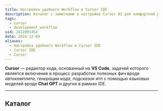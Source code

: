 ```yaml
---
title: Настройка удобного Workflow в Cursor IDE
description: Каталог с заметками о настройке Cursor AI для комфортной разработки
tags:
  - cursor
  - development_workflow
uid: 2412091454
date: 2024-12-09
aliases:
  - Настройка удобного Workflow в Cursor IDE
  - Cursor IDE
  - Cursor
---
```


**Cursor** — редактор кода, основанный на **VS Code**, задачей которого является включение в процесс разработки полезных фич вроде *автокомплита*, *генерации кода*, *подсказок* итп с помощью языковых моделей вроде **Chat GPT** и других в рамках IDE.

---

## Каталог
